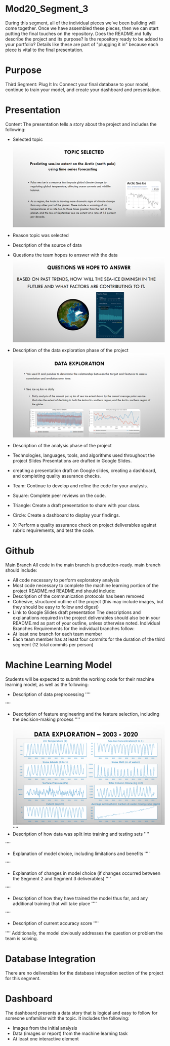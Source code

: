 # Mod20_Segment_3
During this segment, all of the individual pieces we've been building will come together. Once we have assembled these pieces, then we can start putting the final touches on the repository. Does the README.md fully describe the project and its purpose? Is the repository ready to be added to your portfolio? Details like these are part of "plugging it in" because each piece is vital to the final presentation.

# Purpose

Third Segment: Plug It In: Connect your final database to your model, continue to train your model, and create your dashboard and presentation.

# Presentation 
Content
The presentation tells a story about the project and includes the following:
* Selected topic
![P1](https://github.com/ALIYA2Group/Mod20_Segment_3/blob/main/Pictures/P1.PNG)
* Reason topic was selected
* Description of the source of data
* Questions the team hopes to answer with the data
![P4](https://github.com/ALIYA2Group/Mod20_Segment_3/blob/main/Pictures/P4.PNG)
* Description of the data exploration phase of the project
![P5](https://github.com/ALIYA2Group/Mod20_Segment_3/blob/main/Pictures/P5.PNG)
* Description of the analysis phase of the project

* Technologies, languages, tools, and algorithms used throughout the project
Slides
Presentations are drafted in Google Slides.

* creating a presentation draft on Google slides, creating a dashboard, and completing quality assurance checks.
* Team: Continue to develop and refine the code for your analysis.
* Square: Complete peer reviews on the code.
* Triangle: Create a draft presentation to share with your class.
* Circle: Create a dashboard to display your findings. 
* X: Perform a quality assurance check on project deliverables against rubric requirements, and test the code.

# Github 
Main Branch
All code in the main branch is production-ready.
main branch should include:
* All code necessary to perform exploratory analysis
* Most code necessary to complete the machine learning portion of the project
README.md
README.md should include:
* Description of the communication protocols has been removed
* Cohesive, structured outline of the project (this may include images, but they should be easy to follow and digest)
* Link to Google Slides draft presentation
The descriptions and explanations required in the project deliverables should also be in your README.md as part of your outline, unless otherwise noted.
Individual Branches
Requirements for the individual branches follow:
* At least one branch for each team member
* Each team member has at least four commits for the duration of the third segment (12 total commits per person)

# Machine Learning Model

Students will be expected to submit the working code for their machine learning model, as well as the following:
* Description of data preprocessing
''''

''''
* Description of feature engineering and the feature selection, including the decision-making process
''''
![M2](https://github.com/ALIYA2Group/Mod20_Segment_3/blob/main/Pictures/M2.PNG)
''''
* Description of how data was split into training and testing sets
''''

''''
* Explanation of model choice, including limitations and benefits
''''

''''
* Explanation of changes in model choice (if changes occurred between the Segment 2 and Segment 3 deliverables)
''''

''''
* Description of how they have trained the model thus far, and any additional training that will take place
''''

''''
* Description of current accuracy score
''''

''''
Additionally, the model obviously addresses the question or problem the team is solving.


# Database Integration 

There are no deliverables for the database integration section of the project for this segment.

# Dashboard

The dashboard presents a data story that is logical and easy to follow for someone unfamiliar with the topic. It includes the following:
* Images from the initial analysis
* Data (images or report) from the machine learning task
* At least one interactive element

